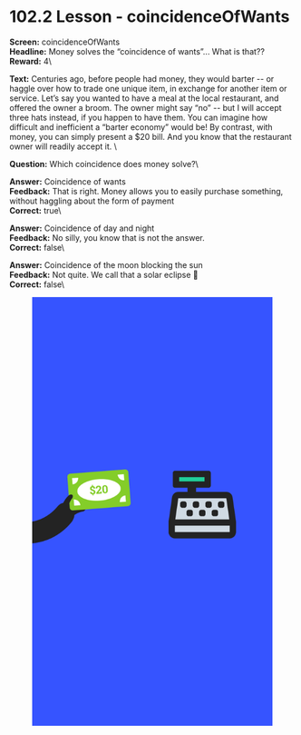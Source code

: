 # 102.2 Lesson - coincidenceOfWants

**Screen:** coincidenceOfWants\
**Headline:** Money solves the “coincidence of wants”... What is that??\
**Reward:** 4\

**Text:** Centuries ago, before people had money, they would barter -- or haggle over how to trade one unique item, in exchange for another item or service. Let’s say you wanted to have a meal at the local restaurant, and offered the owner a broom. The owner might say “no” -- but I will accept three hats instead, if you happen to have them. You can imagine how difficult and inefficient a “barter economy” would be! By contrast, with money, you can simply present a $20 bill. And you know that the restaurant owner will readily accept it.
\

**Question:** Which coincidence does money solve?\

**Answer:** Coincidence of wants\
**Feedback:** That is right. Money allows you to easily purchase something, without haggling about the form of payment\
**Correct:** true\

**Answer:** Coincidence of day and night\
**Feedback:** No silly, you know that is not the answer.\
**Correct:** false\

**Answer:** Coincidence of the moon blocking the sun\
**Feedback:** Not quite. We call that a solar eclipse 🌚\
**Correct:** false\


<figure><img src="../.gitbook/assets/image (23).png" alt=""><figcaption></figcaption></figure>

